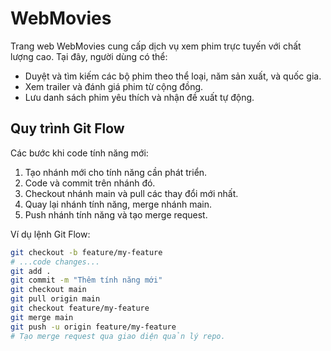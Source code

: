 # WebMovies

Trang web WebMovies cung cấp dịch vụ xem phim trực tuyến với chất lượng cao. Tại đây, người dùng có thể:
- Duyệt và tìm kiếm các bộ phim theo thể loại, năm sản xuất, và quốc gia.
- Xem trailer và đánh giá phim từ cộng đồng.
- Lưu danh sách phim yêu thích và nhận đề xuất tự động.

## Quy trình Git Flow

Các bước khi code tính năng mới:
1. Tạo nhánh mới cho tính năng cần phát triển.
2. Code và commit trên nhánh đó.
3. Checkout nhánh main và pull các thay đổi mới nhất.
4. Quay lại nhánh tính năng, merge nhánh main.
5. Push nhánh tính năng và tạo merge request.

Ví dụ lệnh Git Flow:
```bash
git checkout -b feature/my-feature
# ...code changes...
git add .
git commit -m "Thêm tính năng mới"
git checkout main
git pull origin main
git checkout feature/my-feature
git merge main
git push -u origin feature/my-feature
# Tạo merge request qua giao diện quản lý repo.
```
